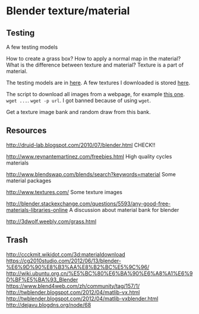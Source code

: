 # Blender texture/material

## Testing

A few testing models

How to create a grass box? How to apply a normal map in the material? What is the difference between texture and material? Texture is a part of material.


The testing models are in [here](C:\qiuwch\UE4projects\keypoint\Data\car_cads). A few textures I downloaded is stored [here]().

The script to download all images from a webpage, for example [this one](http://www.textures.com/featuredNews/53). `wget ...`. `wget -p url`. I got banned because of using `wget`.

Get a texture image bank and random draw from this bank.


## Resources

http://druid-lab.blogspot.com/2010/07/blender.html CHECK!!



http://www.reynantemartinez.com/freebies.html High quality cycles materials

http://www.blendswap.com/blends/search?keywords=material Some material packages

http://www.textures.com/ Some texture images

http://blender.stackexchange.com/questions/5593/any-good-free-materials-libraries-online A discussion about material bank for blender

http://3dwolf.weebly.com/grass.html


## Trash
http://ccckmit.wikidot.com/3d:materialdownload
https://cg2010studio.com/2012/06/13/blender-%E6%9D%90%E8%B3%AA%E8%B2%BC%E5%9C%96/
http://wiki.ubuntu.org.cn/%E5%BC%80%E6%BA%90%E6%A8%A1%E6%9D%BF%E5%BA%93_Blender
https://www.blend4web.com/zh/community/tag/157/1/
http://twblender.blogspot.com/2012/04/matlib-vx.html
http://twblender.blogspot.com/2012/04/matlib-vxblender.html
http://dejavu.blogdns.org/node/68